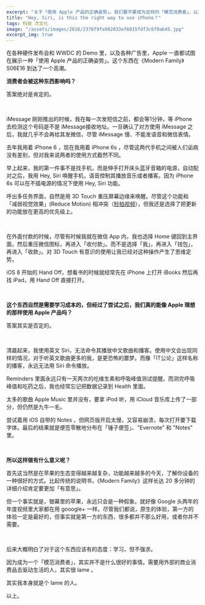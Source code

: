 ```yaml
---
excerpt: "关于「使用 Apple 产品的正确姿势」，我们要不要成为这样的「模范消费者」，以及这样做的意义是什么。"
title: "Hey, Siri, is this the right way to use iPhone？"
tags: 科技 次文化
image: "/assets/images/2016/2376f9fa902033ef6815fdf3c6f0ab45.jpg"
excerpt_img: true
---
```


在各种硬件发布会和 WWDC 的 Demo 里，以及各种广告里，Apple 一直都试图在展示一种「使用 Apple 产品的正确姿势」。这个东西在《Modern Family》S06E16 到达了一个高潮。

**消费者会被这种东西影响吗？**

答案绝对是肯定的。

<br>

iMessage 刚刚推出的时候，我在每一次发短信之前，都会等1分钟，等 iPhone 去检测这个号码是不是 iMessage接收地址。一旦确认了对方使用 iMessage 之后，我就几乎不会再给其发微信，尽管 iMessage 慢、不能发语音和微信表情。

去年我用着 iPhone 6 ，现在我用着 iPhone 6s ，尽管这两代手机之间被人们诟病没有差别，但对我来说两者的使用方式截然不同。

早上起来，我的第一件事不是找手机，而是伸手打开床头蓝牙音箱的电源，自动配对之后，我用 Hey, Siri 唤醒手机，语音控制其播放音乐或者播客。因为 iPhone 6s 可以在不插电源的情况下使用 Hey, Siri 功能。

呼出多任务界面，自然是用 3D Touch 重压屏幕边缘来唤醒。尽管这个功能和「减弱视觉效果」(Reduce Motion) 相冲突（[秒拍视频](https://www.miaopai.com/show/u-R0ZxuSIrMYKk%7ETphO00w__.htm)），但我还是选择了把更新的功能放在更高的优先级上。

<br>

在外面付款的时候，尽管有时候我就在微信 App 内，我也选择 Home 键回到主界面，然后重压微信图标，再进入「收付款」。而不是选择「我」，再进入「钱包」，再进入「收款」。对 3D Touch 有意识的使用让我已经对这种操作产生了思维定势。

iOS 8 开始的 Hand Off，想看书的时候就经常先在 iPhone 上打开 iBooks 然后再找 iPad，用 Hand Off 直接打开。

<br>

**这个东西自然是需要学习成本的，但经过了尝试之后，我们真的能像 Apple 理想的那样使用 Apple 产品吗？**

答案其实是否定的。

<br>

清晨起来，我使用英文 Siri，无法命令其播放中文歌曲和播客。使用中文会出现同样的情况，对于听英文歌曲更多的我，是更恐怖的噩梦。而像「IT公论」这样名称的播客，永远无法用 Siri 命令播放。

Reminders 里面永远只有一天两次的吃维生素和呼吸峰值测试提醒。而测完呼吸峰值和吃药之后，我也经常忘记把数据记录到 Health 里面。

太多的歌曲 Apple Music 里并没有，要拿 iPod 听，用 iCloud 音乐库上传了一部分，但仍然是九牛一毛。

尝试着用 iOS 自带的 Notes ，但网页版开启太慢，又容易崩溃，每次打开要下载字体。最后的结果就是便签零散地分布在「锤子便签」、"Evernote" 和 "Notes" 里。

<br>

**所以这样做有什么意义呢？**

首先这当然是在苹果的生态变得越来越复杂，功能越来越多的今天，了解你设备的一种很好的方式。比起传统的说明书，《Modern Family》这样长达 20 多分钟的详细介绍肯定要更加「有意思」。

但一个事实就是，银幕里的苹果，永远只会是一种假象。就好像 Google 头两年的年度视频里大家都在用 gooogle+ 一样。尽管我们都说，原生的体验，第一方的体验一定是最好的，但事实就是第一方的东西，很多都并不那么好用，或者你并不需要。

<br>

后来大概明白了对于这个东西应该有的态度：学习，但不强求。

因为成为一个「模范消费者」，其实并不是什么很好的事情。需要用外部的商业消费品去驱动生活的人，其实很 lame 。

其实我本身就是个 lame 的人。

以上。
